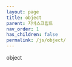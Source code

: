 ```yaml
---
layout: page
title: object
parent: 자바스크립트
nav_order: 1
has_children: false
permalink: /js/object/
---
```


object